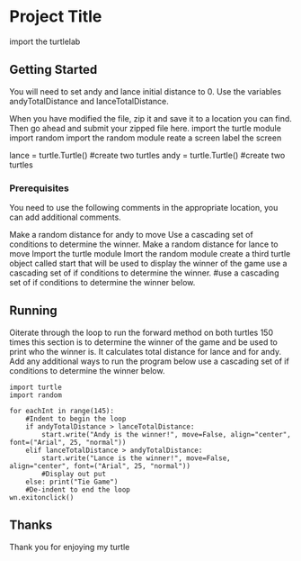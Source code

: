 # Project Title

import the turtlelab

## Getting Started

You will need to set andy and lance initial distance to 0.  Use the variables andyTotalDistance and lanceTotalDistance.

When you have modified the file, zip it and save it to a location you can find.  Then go ahead and submit your zipped file here.
import the turtle module
import random
import the random module
reate a screen
label the screen

lance = turtle.Turtle()     #create two turtles
andy = turtle.Turtle()      #create two turtles

### Prerequisites
You need to use the following comments in the appropriate location, you can add additional comments.

Make a random distance for andy to move
Use a cascading set of conditions to determine the winner.
Make a random distance for lance to move
Import the turtle module 
Imort the random module
create a third turtle object called start that will be used to display the winner of the game 
use a cascading set of if conditions to determine the winner.
#use a cascading set of if conditions to determine the winner below. 


## Running
Oiterate through the loop to run the forward method on both turtles 150 times
this section is to determine the winner of the game and be used to print who the winner is.  It calculates total distance for lance and for andy.
Add any additional ways to run the program below
use a cascading set of if conditions to determine the winner below. 

```
import turtle               
import random
```



```
for eachInt in range(145):
    #Indent to begin the loop
    if andyTotalDistance > lanceTotalDistance:
        start.write("Andy is the winner!", move=False, align="center", font=("Arial", 25, "normal"))
    elif lanceTotalDistance > andyTotalDistance:
        start.write("Lance is the winner!", move=False, align="center", font=("Arial", 25, "normal"))
        #Display out put
    else: print("Tie Game")
    #De-indent to end the loop
wn.exitonclick()
```

## Thanks
Thank you for enjoying my turtle
